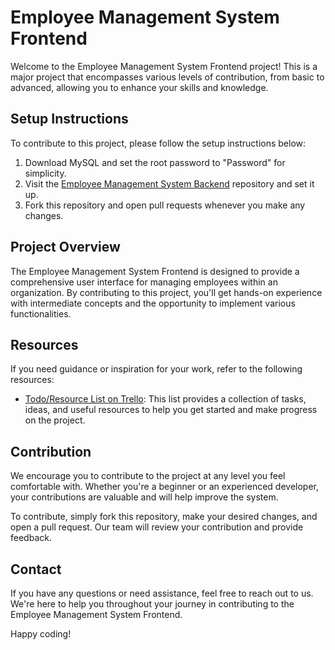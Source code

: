 # Employee Management System Frontend

Welcome to the Employee Management System Frontend project! This is a major project that encompasses various levels of contribution, from basic to advanced, allowing you to enhance your skills and knowledge.

## Setup Instructions

To contribute to this project, please follow the setup instructions below:

1. Download MySQL and set the root password to "Password" for simplicity.
2. Visit the [Employee Management System Backend](https://github.com/Naman-pokhriyal/Employee-Management-System-Backend) repository and set it up.
3. Fork this repository and open pull requests whenever you make any changes.

## Project Overview

The Employee Management System Frontend is designed to provide a comprehensive user interface for managing employees within an organization. By contributing to this project, you'll get hands-on experience with intermediate concepts and the opportunity to implement various functionalities.

## Resources

If you need guidance or inspiration for your work, refer to the following resources:

- [Todo/Resource List on Trello](https://trello.com/b/3rkqw5O3/employee-management-system-ems): This list provides a collection of tasks, ideas, and useful resources to help you get started and make progress on the project.

## Contribution

We encourage you to contribute to the project at any level you feel comfortable with. Whether you're a beginner or an experienced developer, your contributions are valuable and will help improve the system.

To contribute, simply fork this repository, make your desired changes, and open a pull request. Our team will review your contribution and provide feedback.

## Contact

If you have any questions or need assistance, feel free to reach out to us. We're here to help you throughout your journey in contributing to the Employee Management System Frontend.

Happy coding!

